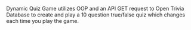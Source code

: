 Dynamic Quiz Game utilizes OOP and an API GET request to Open Trivia Database to create and play a 10 question true/false quiz which changes each time you play the game.